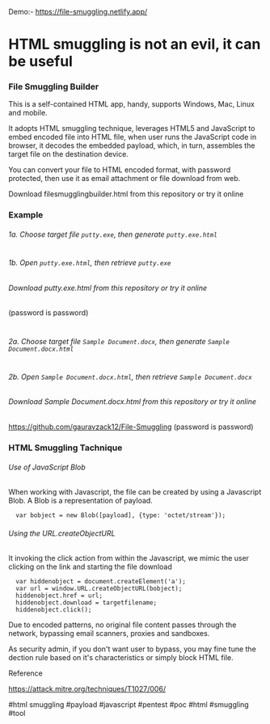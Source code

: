 Demo:- https://file-smuggling.netlify.app/

# HTML smuggling is not an evil, it can be useful

### File Smuggling Builder
This is a self-contained HTML app, handy, supports Windows, Mac, Linux and mobile.

It adopts HTML smuggling technique, leverages HTML5 and JavaScript to embed encoded file into HTML file, when user runs the JavaScript code in browser, it decodes the embedded payload, which, in turn, assembles the target file on the destination device.

You can convert your file to HTML encoded format, with password protected, then use it as email attachment or file download from web.


Download filesmugglingbuilder.html from this repository or try it online




### Example

###### 1a. Choose target file `putty.exe`, then generate `putty.exe.html`
#
###### 1b. Open `putty.exe.html`, then retrieve `putty.exe`
###### Download putty.exe.html from this repository or try it online

 (password is password)


#
###### 2a. Choose target file `Sample Document.docx`, then generate `Sample Document.docx.html`
#
###### 2b. Open `Sample Document.docx.html`, then retrieve `Sample Document.docx`
###### Download Sample Document.docx.html from this repository or try it online

 https://github.com/gauravzack12/File-Smuggling (password is password)



### HTML Smuggling Tachnique

###### Use of JavaScript Blob
When working with Javascript, the file can be created by using a Javascript Blob. A Blob is a representation of payload.
```
  var bobject = new Blob([payload], {type: 'octet/stream'});
```

###### Using the URL.createObjectURL
It invoking the click action from within the Javascript, we mimic the user clicking on the link and starting the file download

```
  var hiddenobject = document.createElement('a');
  var url = window.URL.createObjectURL(bobject);
  hiddenobject.href = url;
  hiddenobject.download = targetfilename;
  hiddenobject.click();
```

Due to encoded patterns, no original file content passes through the network, bypassing email scanners, proxies and sandboxes.

As security admin, if you don't want user to bypass, you may fine tune the dection rule based on it's characteristics or simply block HTML file.

Reference

https://attack.mitre.org/techniques/T1027/006/

#html smuggling
#payload
#javascript
#pentest
#poc
#html
#smuggling
#tool
